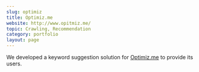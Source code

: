 ```yaml
---
slug: optimiz
title: Optimiz.me
website: http://www.opitmiz.me/
topic: Crawling, Recommendation
category: portfolio
layout: page
---
```

We developed a keyword suggestion solution for [Optimiz.me]({{page.website}}) to provide its users.
